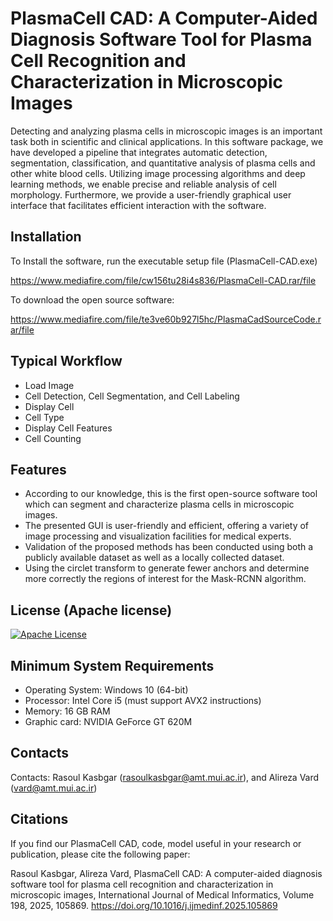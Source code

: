 
# PlasmaCell CAD: A Computer-Aided Diagnosis Software Tool for Plasma Cell Recognition and Characterization in Microscopic Images

Detecting and analyzing plasma cells in microscopic images is an important task both in scientific and clinical applications. In this software package, we have developed a pipeline that integrates automatic detection, segmentation, classification, and quantitative analysis of plasma cells and other white blood cells. Utilizing image processing algorithms and deep learning methods, we enable precise and reliable analysis of cell morphology. Furthermore, we provide a user-friendly graphical user interface that facilitates efficient interaction with the software. 

## Installation

To Install the software, run the executable setup file (PlasmaCell-CAD.exe) 

https://www.mediafire.com/file/cw156tu28i4s836/PlasmaCell-CAD.rar/file

To download the open source software:

https://www.mediafire.com/file/te3ve60b927l5hc/PlasmaCadSourceCode.rar/file

## Typical Workflow

 - Load Image
 - Cell Detection, Cell Segmentation, and Cell Labeling
 - Display Cell
 - Cell Type
 - Display Cell Features
 - Cell Counting

 
## Features

- According to our knowledge, this is the first open-source software tool which can segment and characterize plasma cells in microscopic images.
- The presented GUI is user-friendly and efficient, offering a variety of image processing and visualization facilities for medical experts. 
- Validation of the proposed methods has been conducted using both a publicly available dataset as well as a locally collected dataset. 
- Using the circlet transform to generate fewer anchors and determine more correctly the regions of interest for the Mask-RCNN algorithm.


## License (Apache license)

[![Apache License](https://img.shields.io/badge/License-Apache_2.0-blue.svg)](https://www.apache.org/licenses/LICENSE-2.0)

## Minimum System Requirements


- Operating System: Windows 10 (64-bit)
- Processor: Intel Core i5 (must support AVX2 instructions)
- Memory: 16 GB RAM
- Graphic card: NVIDIA GeForce GT 620M

## Contacts

Contacts: Rasoul Kasbgar (rasoulkasbgar@amt.mui.ac.ir), and Alireza Vard (vard@amt.mui.ac.ir)

## Citations
If you find our PlasmaCell CAD, code, model useful in your research or publication, please cite the following paper:

Rasoul Kasbgar, Alireza Vard, PlasmaCell CAD: A computer-aided diagnosis software tool for plasma cell recognition and characterization in microscopic images, International Journal of Medical Informatics, Volume 198, 2025, 105869. https://doi.org/10.1016/j.ijmedinf.2025.105869

